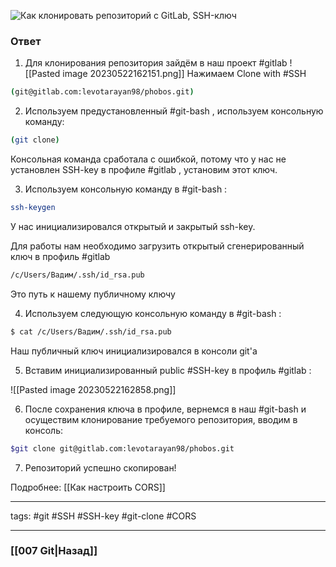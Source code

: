  ![Как клонировать репозиторий с GitLab, SSH-ключ](https://www.youtube.com/watch?v=Vmt0V6a3ppE)
### Ответ

1. Для клонирования репозитория зайдём в наш проект #gitlab 
![[Pasted image 20230522162151.png]]
	Нажимаем Clone with #SSH 

~~~bash
(git@gitlab.com:levotarayan98/phobos.git)
~~~

2. Используем предустановленный #git-bash , используем консольную команду:

~~~bash
(git clone)
~~~

Консольная команда сработала с ошибкой, потому что у нас не установлен SSH-key в профиле #gitlab , установим этот ключ.

3. Используем консольную команду в #git-bash :

~~~bash
ssh-keygen
~~~
У нас инициализировался открытый и закрытый ssh-key. 

Для работы нам необходимо загрузить открытый сгенерированный ключ в профиль #gitlab 

~~~bash
/c/Users/Вадим/.ssh/id_rsa.pub
~~~
Это путь к нашему публичному ключу

4. Используем следующую консольную команду в #git-bash :

~~~bash
$ cat /c/Users/Вадим/.ssh/id_rsa.pub
~~~
Наш публичный ключ инициализировался в консоли git'а

5.  Вставим инициализированный public #SSH-key в профиль #gitlab :

![[Pasted image 20230522162858.png]]

6. После сохранения ключа в профиле, вернемся в наш #git-bash и осуществим клонирование требуемого репозитория, вводим в консоль:

~~~bash
$git clone git@gitlab.com:levotarayan98/phobos.git
~~~

7. Репозиторий успешно скопирован!

Подробнее: [[Как настроить CORS]]

____
tags: #git #SSH #SSH-key #git-clone #CORS 

___

### [[007 Git|Назад]]